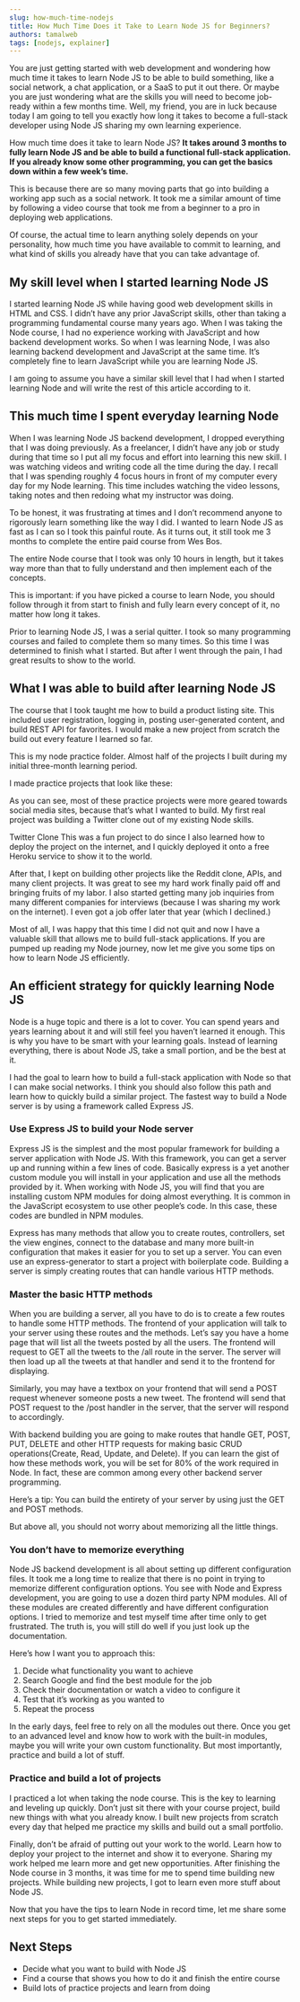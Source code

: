```yaml
---
slug: how-much-time-nodejs
title: How Much Time Does it Take to Learn Node JS for Beginners?
authors: tamalweb
tags: [nodejs, explainer]
---
```


You are just getting started with web development and wondering how much time it takes to learn Node JS to be able to build something, like a social network, a chat application, or a SaaS to put it out there. Or maybe you are just wondering what are the skills you will need to become job-ready within a few months time. Well, my friend, you are in luck because today I am going to tell you exactly how long it takes to become a full-stack developer using Node JS sharing my own learning experience.

How much time does it take to learn Node JS? **It takes around 3 months to fully learn Node JS and be able to build a functional full-stack application. If you already know some other programming, you can get the basics down within a few week’s time.**

<!-- truncate -->

This is because there are so many moving parts that go into building a working app such as a social network. It took me a similar amount of time by following a video course that took me from a beginner to a pro in deploying web applications.

Of course, the actual time to learn anything solely depends on your personality, how much time you have available to commit to learning, and what kind of skills you already have that you can take advantage of.

## My skill level when I started learning Node JS

I started learning Node JS while having good web development skills in HTML and CSS. I didn’t have any prior JavaScript skills, other than taking a programming fundamental course many years ago. When I was taking the Node course, I had no experience working with JavaScript and how backend development works. So when I was learning Node, I was also learning backend development and JavaScript at the same time. It’s completely fine to learn JavaScript while you are learning Node JS.

I am going to assume you have a similar skill level that I had when I started learning Node and will write the rest of this article according to it.

## This much time I spent everyday learning Node

When I was learning Node JS backend development, I dropped everything that I was doing previously. As a freelancer, I didn’t have any job or study during that time so I put all my focus and effort into learning this new skill. I was watching videos and writing code all the time during the day. I recall that I was spending roughly 4 focus hours in front of my computer every day for my Node learning. This time includes watching the video lessons, taking notes and then redoing what my instructor was doing.

To be honest, it was frustrating at times and I don’t recommend anyone to rigorously learn something like the way I did. I wanted to learn Node JS as fast as I can so I took this painful route. As it turns out, it still took me 3 months to complete the entire paid course from Wes Bos.

The entire Node course that I took was only 10 hours in length, but it takes way more than that to fully understand and then implement each of the concepts.

This is important: if you have picked a course to learn Node, you should follow through it from start to finish and fully learn every concept of it, no matter how long it takes.

Prior to learning Node JS, I was a serial quitter. I took so many programming courses and failed to complete them so many times. So this time I was determined to finish what I started. But after I went through the pain, I had great results to show to the world.

## What I was able to build after learning Node JS

The course that I took taught me how to build a product listing site. This included user registration, logging in, posting user-generated content, and build REST API for favorites. I would make a new project from scratch the build out every feature I learned so far.

This is my node practice folder. Almost half of the projects I built during my initial three-month learning period.

I made practice projects that look like these:

As you can see, most of these practice projects were more geared towards social media sites, because that’s what I wanted to build. My first real project was building a Twitter clone out of my existing Node skills.

Twitter Clone
This was a fun project to do since I also learned how to deploy the project on the internet, and I quickly deployed it onto a free Heroku service to show it to the world.

After that, I kept on building other projects like the Reddit clone, APIs, and many client projects. It was great to see my hard work finally paid off and bringing fruits of my labor. I also started getting many job inquiries from many different companies for interviews (because I was sharing my work on the internet). I even got a job offer later that year (which I declined.)

Most of all, I was happy that this time I did not quit and now I have a valuable skill that allows me to build full-stack applications. If you are pumped up reading my Node journey, now let me give you some tips on how to learn Node JS efficiently.

## An efficient strategy for quickly learning Node JS

Node is a huge topic and there is a lot to cover. You can spend years and years learning about it and will still feel you haven’t learned it enough. This is why you have to be smart with your learning goals. Instead of learning everything, there is about Node JS, take a small portion, and be the best at it.

I had the goal to learn how to build a full-stack application with Node so that I can make social networks. I think you should also follow this path and learn how to quickly build a similar project. The fastest way to build a Node server is by using a framework called Express JS.

### Use Express JS to build your Node server

Express JS is the simplest and the most popular framework for building a server application with Node JS. With this framework, you can get a server up and running within a few lines of code. Basically express is a yet another custom module you will install in your application and use all the methods provided by it. When working with Node JS, you will find that you are installing custom NPM modules for doing almost everything. It is common in the JavaScript ecosystem to use other people’s code. In this case, these codes are bundled in NPM modules.

Express has many methods that allow you to create routes, controllers, set the view engines, connect to the database and many more built-in configuration that makes it easier for you to set up a server. You can even use an express-generator to start a project with boilerplate code. Building a server is simply creating routes that can handle various HTTP methods.

### Master the basic HTTP methods

When you are building a server, all you have to do is to create a few routes to handle some HTTP methods. The frontend of your application will talk to your server using these routes and the methods. Let’s say you have a home page that will list all the tweets posted by all the users. The frontend will request to GET all the tweets to the /all route in the server. The server will then load up all the tweets at that handler and send it to the frontend for displaying.

Similarly, you may have a textbox on your frontend that will send a POST request whenever someone posts a new tweet. The frontend will send that POST request to the /post handler in the server, that the server will respond to accordingly.

With backend building you are going to make routes that handle GET, POST, PUT, DELETE and other HTTP requests for making basic CRUD operations(Create, Read, Update, and Delete). If you can learn the gist of how these methods work, you will be set for 80% of the work required in Node. In fact, these are common among every other backend server programming.

Here’s a tip: You can build the entirety of your server by using just the GET and POST methods.

But above all, you should not worry about memorizing all the little things.

### You don’t have to memorize everything

Node JS backend development is all about setting up different configuration files. It took me a long time to realize that there is no point in trying to memorize different configuration options. You see with Node and Express development, you are going to use a dozen third party NPM modules. All of these modules are created differently and have different configuration options. I tried to memorize and test myself time after time only to get frustrated. The truth is, you will still do well if you just look up the documentation.

Here’s how I want you to approach this:

1. Decide what functionality you want to achieve
2. Search Google and find the best module for the job
3. Check their documentation or watch a video to configure it
4. Test that it’s working as you wanted to
5. Repeat the process

In the early days, feel free to rely on all the modules out there. Once you get to an advanced level and know how to work with the built-in modules, maybe you will write your own custom functionality. But most importantly, practice and build a lot of stuff.

### Practice and build a lot of projects

I practiced a lot when taking the node course. This is the key to learning and leveling up quickly. Don’t just sit there with your course project, build new things with what you already know. I built new projects from scratch every day that helped me practice my skills and build out a small portfolio.

Finally, don’t be afraid of putting out your work to the world. Learn how to deploy your project to the internet and show it to everyone. Sharing my work helped me learn more and get new opportunities. After finishing the Node course in 3 months, it was time for me to spend time building new projects. While building new projects, I got to learn even more stuff about Node JS.

Now that you have the tips to learn Node in record time, let me share some next steps for you to get started immediately.

## Next Steps

- Decide what you want to build with Node JS
- Find a course that shows you how to do it and finish the entire course
- Build lots of practice projects and learn from doing
